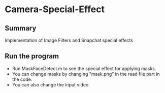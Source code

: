 # Camera-Special-Effect
## Summary
Implementation of Image Filters and Snapchat special effects

## Run the program
<ul>
<li> Run MaskFaceDetect.m to see the special effect for applying masks.
<li> You can change masks by changing "mask.png" in the read file part in the code.
<li> You can also change the input video.
</ul>